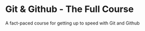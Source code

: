  # Git & Github - The Full Course

 A fact-paced course for getting up to speed with Git and Github
 